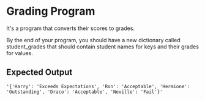 
# Grading Program

It's a program that converts their scores to grades.

By the end of your program, you should have a new dictionary called student_grades that should contain student names for keys and their grades for values.

## Expected Output

```
'{'Harry': 'Exceeds Expectations', 'Ron': 'Acceptable', 'Hermione': 'Outstanding', 'Draco': 'Acceptable', 'Neville': 'Fail'}'
```
